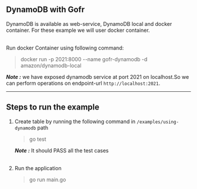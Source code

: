 ## DynamoDB with Gofr

DynamoDB is available as web-service, DynamoDB local and docker container. For these example we will user docker
container.

</br>Run docker Container using following command:
> docker run -p 2021:8000 --name gofr-dynamodb -d amazon/dynamodb-local

***Note :*** we have exposed dynamodb service at port 2021 on localhost.So we can perform operations on
endpoint-url `http://localhost:2021`.

<hr> </hr>

## Steps to run the example

1) Create table by running the following command in `/examples/using-dynamodb` path

   > go test

   ***Note :*** It should PASS all the test cases <br></br>

2) Run the application

   > go run main.go

